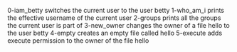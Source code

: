 0-iam_betty switches the current user to the user betty
1-who_am_i prints the effective username of the current user
2-groups prints all the groups the current user is part of
3-new_owner changes the owner of a file hello to the user betty
4-empty creates an empty file called hello
5-execute adds execute permission to the owner of the file hello
